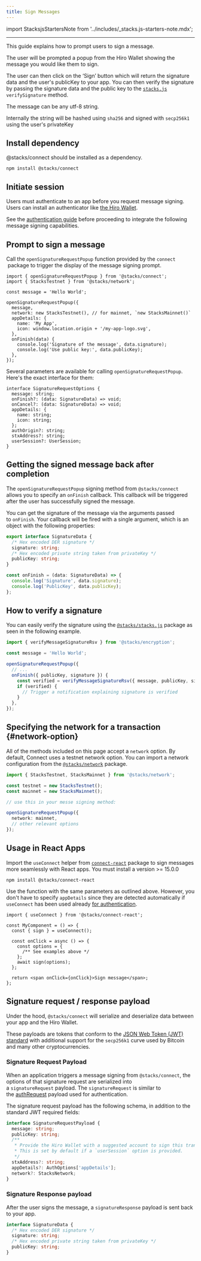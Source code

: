 ```yaml
---
title: Sign Messages
---
```


import StacksjsStartersNote from '../includes/\_stacks.js-starters-note.mdx';

<StacksjsStartersNote/>

---

This guide explains how to prompt users to sign a message.

The user will be prompted a popup from the Hiro Wallet showing the message you would like them to sign.

The user can then click on the ‘Sign’ button which will return the signature data and the user's publicKey to your app. You can then verify the signature by passing the signature data and the public key to the [`stacks.js`](https://github.com/hirosystems/stacks.js) `verifySignature` method.

The message can be any utf-8 string.

Internally the string will be hashed using `sha256` and signed with `secp256k1` using the user's privateKey

## Install dependency

@stacks/connect should be installed as a dependency.

```
npm install @stacks/connect
```

## Initiate session

Users must authenticate to an app before you request message signing. Users can install an authenticator like [the Hiro Wallet](https://www.hiro.so/wallet/install-web).

See the [authentication guide](https://docs.hiro.so/build-apps/authentication) before proceeding to integrate the following message signing capabilities.

## Prompt to sign a message

Call the `openSignatureRequestPopup` function provided by the `connect`  package to trigger the display of the message signing prompt.

```tsx
import { openSignatureRequestPopup } from '@stacks/connect';
import { StacksTestnet } from '@stacks/network';

const message = 'Hello World';

openSignatureRequestPopup({
  message,
  network: new StacksTestnet(), // for mainnet, `new StacksMainnet()`
  appDetails: {
    name: 'My App',
    icon: window.location.origin + '/my-app-logo.svg',
  },
  onFinish(data) {
    console.log('Signature of the message', data.signature);
    console.log('Use public key:', data.publicKey);
  },
});
```

Several parameters are available for calling `openSignatureRequestPopup`. Here's the exact interface for them:

```tsx
interface SignatureRequestOptions {
  message: string;
  onFinish?: (data: SignatureData) => void;
  onCancel?: (data: SignatureData) => void;
  appDetails: {
    name: string;
    icon: string;
  };
  authOrigin?: string;
  stxAddress?: string;
  userSession?: UserSession;
}
```

## Getting the signed message back after completion

The `openSignatureRequestPopup` signing method from `@stacks/connect` allows you to specify an `onFinish` callback.
This callback will be triggered after the user has successfully signed the message.

You can get the signature of the message via the arguments passed to `onFinish`. Your callback will be fired with a single argument, which is an object with the following properties:

```ts
export interface SignatureData {
  /* Hex encoded DER signature */
  signature: string;
  /* Hex encoded private string taken from privateKey */
  publicKey: string;
}
```

```ts
const onFinish = (data: SignatureData) => {
  console.log('Signature', data.signature);
  console.log('PublicKey', data.publicKey);
};
```

## How to verify a signature

You can easily verify the signature using the [`@stacks/stacks.js`](https://github.com/hirosystems/stacks.js) package as seen in the following example.

```ts
import { verifyMessageSignatureRsv } from '@stacks/encryption';

const message = 'Hello World';

openSignatureRequestPopup({
  // ...
  onFinish({ publicKey, signature }) {
    const verified = verifyMessageSignatureRsv({ message, publicKey, signature });
    if (verified) {
      // Trigger a notification explaining signature is verified
    }
  },
});
```

## Specifying the network for a transaction {#network-option}

All of the methods included on this page accept a `network` option. By default, Connect uses a testnet network option. You can import a network configuration from the [`@stacks/network`](https://stacks.js.org/modules/network.html) package.

```ts
import { StacksTestnet, StacksMainnet } from '@stacks/network';

const testnet = new StacksTestnet();
const mainnet = new StacksMainnet();

// use this in your messe signing method:

openSignatureRequestPopup({
  network: mainnet,
  // other relevant options
});
```

## Usage in React Apps

Import the `useConnect` helper from [`connect-react`](https://github.com/hirosystems/connect) package to sign messages more seamlessly with React apps.
You must install a version >= 15.0.0

```
npm install @stacks/connect-react
```

Use the function with the same parameters as outlined above. However, you don't have to specify `appDetails` since they are detected automatically if `useConnect` has been used already [for authentication](/build-apps/authentication#usage-in-react-apps).

```tsx
import { useConnect } from '@stacks/connect-react';

const MyComponent = () => {
  const { sign } = useConnect();

  const onClick = async () => {
    const options = {
      /** See examples above */
    };
    await sign(options);
  };

  return <span onClick={onClick}>Sign message</span>;
};
```

## Signature request / response payload

Under the hood, `@stacks/connect` will serialize and deserialize data between your app and the Hiro Wallet.

These payloads are tokens that conform to the [JSON Web Token (JWT) standard](https://tools.ietf.org/html/rfc7519) with additional support for the `secp256k1` curve used by Bitcoin and many other cryptocurrencies.

### Signature Request Payload

When an application triggers a message signing from `@stacks/connect`, the options of that signature request are serialized into a `signatureRequest` payload. The `signatureRequest` is similar to the [authRequest](https://docs.hiro.so/build-apps/authentication#authrequest-payload-schema) payload used for authentication.

The signature request payload has the following schema, in addition to the standard JWT required fields:

```ts
interface SignatureRequestPayload {
  message: string;
  publicKey: string;
  /**
   * Provide the Hiro Wallet with a suggested account to sign this transaction with.
   * This is set by default if a `userSession` option is provided.
   */
  stxAddress?: string;
  appDetails?: AuthOptions['appDetails'];
  network?: StacksNetwork;
}
```

### Signature Response payload

After the user signs the message, a `signatureResponse` payload is sent back to your app.

```ts
interface SignatureData {
  /* Hex encoded DER signature */
  signature: string;
  /* Hex encoded private string taken from privateKey */
  publicKey: string;
}
```
